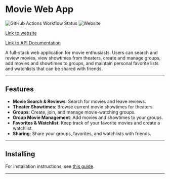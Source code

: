 # Movie Web App

![GitHub Actions Workflow Status](https://img.shields.io/github/actions/workflow/status/t3vajo05-web-sovellus-projekti/movie-web-app/deploy.yml)
![Website](https://img.shields.io/website?url=http%3A%2F%2F135.181.32.176%2F)

[Link to website](http://135.181.32.176/)

[Link to API Documentation](https://documenter.getpostman.com/view/40316719/2sB3QMLUZH)

A full-stack web application for movie enthusiasts. Users can search and review movies, view showtimes from theaters, create and manage groups, add movies and showtimes to groups, and maintain personal favorite lists and watchlists that can be shared with friends.

---

## Features

- **Movie Search & Reviews**: Search for movies and leave reviews.  
- **Theater Showtimes**: Browse current movie showtimes for theaters.  
- **Groups**: Create, join, and manage movie-watching groups.  
- **Group Movie Management**: Add movies and showtimes to your groups.  
- **Favorites & Watchlist**: Keep track of your favorite movies and create a watchlist.  
- **Sharing**: Share your groups, favorites, and watchlists with friends.

---

## Installing

For installation instructions, see [this guide](Docs/INSTALLATION.md).

---